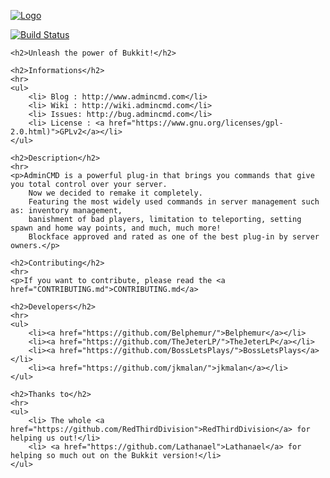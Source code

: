 <a href="http://admincmd.com"><img src="http://img401.imageshack.us/img401/6918/admincmdlogobig.png" alt="Logo"></a>

<a href="https://travis-ci.org/AdminCMD/AdminCMD"><img src="https://travis-ci.org/AdminCMD/AdminCMD.png?branch=master" alt="Build Status"></a>

    <h2>Unleash the power of Bukkit!</h2>

    <h2>Informations</h2>
    <hr>
    <ul>
        <li> Blog : http://www.admincmd.com</li>
        <li> Wiki : http://wiki.admincmd.com</li>
        <li> Issues: http://bug.admincmd.com</li>
        <li> License : <a href="https://www.gnu.org/licenses/gpl-2.0.html)">GPLv2</a></li>
    </ul>

    <h2>Description</h2>
    <hr>
    <p>AdminCMD is a powerful plug-in that brings you commands that give you total control over your server. 
        Now we decided to remake it completely.
        Featuring the most widely used commands in server management such as: inventory management, 
        banishment of bad players, limitation to teleporting, setting spawn and home way points, and much, much more! 
        Blockface approved and rated as one of the best plug-in by server owners.</p>

    <h2>Contributing</h2>
    <hr>
    <p>If you want to contribute, please read the <a href="CONTRIBUTING.md">CONTRIBUTING.md</a>

    <h2>Developers</h2>
    <hr>
    <ul>
        <li><a href="https://github.com/Belphemur/">Belphemur</a></li>
        <li><a href="https://github.com/TheJeterLP/">TheJeterLP</a></li>
        <li><a href="https://github.com/BossLetsPlays/">BossLetsPlays</a></li>
        <li><a href="https://github.com/jkmalan/">jkmalan</a></li>
    </ul>

    <h2>Thanks to</h2>
    <hr>
    <ul>
        <li> The whole <a href="https://github.com/RedThirdDivision">RedThirdDivision</a> for helping us out!</li>
        <li> <a href="https://github.com/Lathanael">Lathanael</a> for helping so much out on the Bukkit version!</li>
    </ul>


